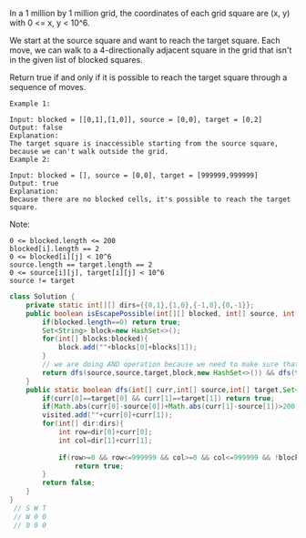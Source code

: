 In a 1 million by 1 million grid, the coordinates of each grid square are (x, y) with 0 <= x, y < 10^6.

We start at the source square and want to reach the target square.  Each move, we can walk to a 4-directionally adjacent square in the grid that isn't in the given list of blocked squares.

Return true if and only if it is possible to reach the target square through a sequence of moves.

 
```
Example 1:

Input: blocked = [[0,1],[1,0]], source = [0,0], target = [0,2]
Output: false
Explanation: 
The target square is inaccessible starting from the source square, because we can't walk outside the grid.
Example 2:

Input: blocked = [], source = [0,0], target = [999999,999999]
Output: true
Explanation: 
Because there are no blocked cells, it's possible to reach the target square.
```

Note:
```
0 <= blocked.length <= 200
blocked[i].length == 2
0 <= blocked[i][j] < 10^6
source.length == target.length == 2
0 <= source[i][j], target[i][j] < 10^6
source != target
```

```java
class Solution {
    private static int[][] dirs={{0,1},{1,0},{-1,0},{0,-1}};
    public boolean isEscapePossible(int[][] blocked, int[] source, int[] target) {
        if(blocked.length==0) return true;
        Set<String> block=new HashSet<>();
        for(int[] blocks:blocked){
            block.add(""+blocks[0]+blocks[1]);
        }
        // we are doing AND operation because we need to make sure that both source and target are not trapped
        return dfs(source,source,target,block,new HashSet<>()) && dfs(target,target,source,block,new HashSet<>());
    }
    public static boolean dfs(int[] curr,int[] source,int[] target,Set<String> blocks,Set<String> visited){
        if(curr[0]==target[0] && curr[1]==target[1]) return true;
        if(Math.abs(curr[0]-source[0])+Math.abs(curr[1]-source[1])>200) return true; // we are calculating the manhanttan distance here like in A* algorithm . this is most important part here as we can't reach target if and only if we are trapped by blocked nodes and those are 200 so we must be trapped by 200 nodes and if cross 200 distance then we dont't have any loop around us
        visited.add(""+curr[0]+curr[1]);
        for(int[] dir:dirs){
            int row=dir[0]+curr[0];
            int col=dir[1]+curr[1];
            
            if(row>=0 && row<=999999 && col>=0 && col<=999999 && !blocks.contains(""+row+col) && !visited.contains(""+row+col) && dfs(new int[]{row,col},source,target,blocks,visited))
                return true;
        }
        return false;
    }
}
 // S W T
 // W 0 0
 // 0 0 0
```
